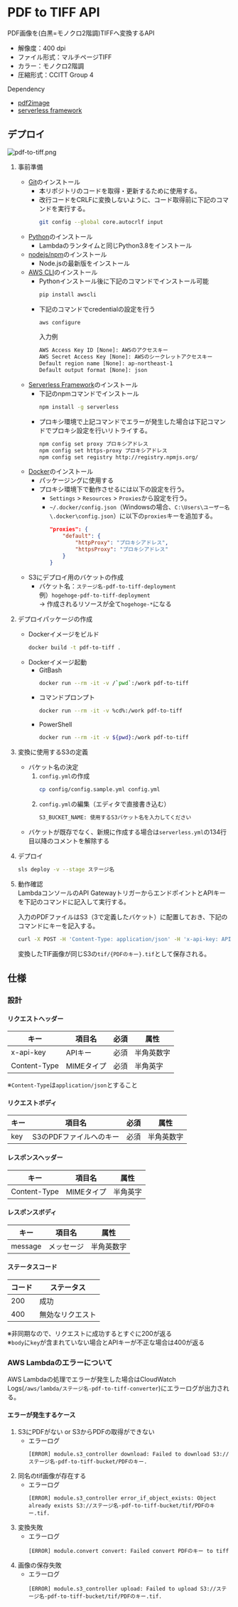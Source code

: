 # PDF to TIFF API

PDF画像を(白黒=モノクロ2階調)TIFFへ変換するAPI
- 解像度：400 dpi
- ファイル形式：マルチページTIFF
- カラー：モノクロ2階調
- 圧縮形式：CCITT Group 4

Dependency
* [pdf2image](https://github.com/Belval/pdf2image)
* [serverless framework](https://serverless.com/)

## デプロイ

![pdf-to-tiff.png](./docs/pdf-to-tiff.png)

1. 事前準備
    - [Git](https://git-scm.com/downloads)のインストール
        - 本リポジトリのコードを取得・更新するために使用する。
        - 改行コードをCRLFに変換しないように、コード取得前に下記のコマンドを実行する。
            ```bash
            git config --global core.autocrlf input
            ```
    - [Python](https://www.python.jp/install/windows/install_py3.html)のインストール
        - Lambdaのランタイムと同じPython3.8をインストール
    - [nodejs/npm](https://nodejs.org/ja/download/)のインストール
        - Node.jsの最新版をインストール
    - [AWS CLI](https://docs.aws.amazon.com/ja_jp/cli/latest/userguide/cli-chap-install.html)のインストール
        - Pythonインストール後に下記のコマンドでインストール可能
            ```bash
            pip install awscli
            ```
        - 下記のコマンドでcredentialの設定を行う
            ```bash
            aws configure
            ```
            入力例
            ```txt
            AWS Access Key ID [None]: AWSのアクセスキー
            AWS Secret Access Key [None]: AWSのシークレットアクセスキー
            Default region name [None]: ap-northeast-1
            Default output format [None]: json
            ```
    - [Serverless Framework](https://www.serverless.com/framework/docs/providers/aws/guide/installation/)のインストール
        - 下記のnpmコマンドでインストール
            ```bash
            npm install -g serverless
            ```
        - プロキシ環境で上記コマンドでエラーが発生した場合は下記コマンドでプロキシ設定を行いリトライする。
            ```bash
            npm config set proxy プロキシアドレス
            npm config set https-proxy プロキシアドレス
            npm config set registry http://registry.npmjs.org/
            ```
    - [Docker](https://docs.docker.com/get-docker/)のインストール
        - パッケージングに使用する
        - プロキシ環境下で動作させるには以下の設定を行う。
            - `Settings` > `Resources` > `Proxies`から設定を行う。
            - `~/.docker/config.json`（Windowsの場合、`C:\Users\ユーザー名\.docker\config.json`）に以下の`proxies`キーを追加する。
                ```json
                "proxies": {
                    "default": {
                        "httpProxy": "プロキシアドレス",
                        "httpsProxy": "プロキシアドレス"
                    }
                }
                ```
    - S3にデプロイ用のバケットの作成
      - バケット名：`ステージ名-pdf-to-tiff-deployment`<br>
        例）`hogehoge-pdf-to-tiff-deployment`<br>
            -> 作成されるリソースが全て`hogehoge-*`になる

2. デプロイパッケージの作成
    - Dockerイメージをビルド
        ```bash
        docker build -t pdf-to-tiff .
        ```
    - Dockerイメージ起動
        - GitBash
            ```bash
            docker run --rm -it -v /`pwd`:/work pdf-to-tiff
            ```
        - コマンドプロンプト
            ```bash
            docker run --rm -it -v %cd%:/work pdf-to-tiff
            ```
        - PowerShell
            ```bash
            docker run --rm -it -v ${pwd}:/work pdf-to-tiff
            ```

3. 変換に使用するS3の定義
    - バケット名の決定
        1. `config.yml`の作成
            ```bash
            cp config/config.sample.yml config.yml 
            ```
        2. `config.yml`の編集（エディタで直接書き込む）
            ```bash
            S3_BUCKET_NAME: 使用するS3バケット名を入力してください
            ```
    - バケットが既存でなく、新規に作成する場合は`serverless.yml`の134行目以降のコメントを解除する

4. デプロイ
    ```bash
    sls deploy -v --stage ステージ名
    ```

5. 動作確認<br>
    LambdaコンソールのAPI GatewayトリガーからエンドポイントとAPIキーを下記のコマンドに記入して実行する。

    入力のPDFファイルはS3（3で定義したバケット）に配置しておき、下記のコマンドにキーを記入する。
    ```bash
    curl -X POST -H 'Content-Type: application/json' -H 'x-api-key: APIキー' -d '{"key": "PDFのキー"}' エンドポイント
    ```
    変換したTIF画像が同じS3の`tif/{PDFのキー}.tif`として保存される。

## 仕様

### 設計

#### リクエストヘッダー

| キー | 項目名 | 必須 | 属性 |
| --- | --- | --- | --- |
| x-api-key | APIキー | 必須 | 半角英数字 |
| Content-Type | MIMEタイプ | 必須 | 半角英字 |

※`Content-Type`は`application/json`とすること

#### リクエストボディ

| キー | 項目名 | 必須 | 属性 |
| --- | --- | --- | --- |
| key | S3のPDFファイルへのキー | 必須 | 半角英数字 |

#### レスポンスヘッダー

| キー | 項目名 | 属性 |
| --- | --- | --- |
| Content-Type | MIMEタイプ | 半角英字 |

#### レスポンスボディ

| キー | 項目名 | 属性 |
| --- | --- | --- |
| message | メッセージ | 半角英数字 |

#### ステータスコード

| コード | ステータス |
| --- | --- |
| 200 | 成功 |
| 400 | 無効なリクエスト |

※非同期なので、リクエストに成功するとすぐに200が返る<br>
※`body`に`key`が含まれていない場合とAPIキーが不正な場合は400が返る

### AWS Lambdaのエラーについて
AWS Lambdaの処理でエラーが発生した場合はCloudWatch Logs(`/aws/lambda/ステージ名-pdf-to-tiff-converter`)にエラーログが出力される。

#### エラーが発生するケース
1. S3にPDFがない or S3からPDFの取得ができない
    - エラーログ
        ```
        [ERROR] module.s3_controller download: Failed to download S3://ステージ名-pdf-to-tiff-bucket/PDFのキー.
        ```
2. 同名のtif画像が存在する
    - エラーログ
        ```
        [ERROR] module.s3_controller error_if_object_exists: Object already exists S3://ステージ名-pdf-to-tiff-bucket/tif/PDFのキー.tif.
        ```
3. 変換失敗
    - エラーログ
        ```
        [ERROR] module.convert convert: Failed convert PDFのキー to tiff
        ```
4. 画像の保存失敗
    - エラーログ
        ```
        [ERROR] module.s3_controller upload: Failed to upload S3://ステージ名-pdf-to-tiff-bucket/tif/PDFのキー.tif.
        ```